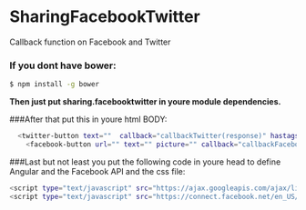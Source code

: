 # SharingFacebookTwitter
Callback function on Facebook and Twitter

### If you dont have bower:
```sh
$ npm install -g bower

```

**Then just put sharing.facebooktwitter in youre module dependencies.**

###After that put this in youre html BODY:
```sh
  <twitter-button text=""  callback="callbackTwitter(response)" hastags="" urltext=""></twitter-button>
    <facebook-button url="" text="" picture="" callback="callbackFacebook(response)" id="" class="facebook-share">Share</facebook-button>
```

###Last but not least you put the following code in youre head to define Angular and the Facebook API and the css file:
```sh
<script type="text/javascript" src="https://ajax.googleapis.com/ajax/libs/angularjs/1.5.0-rc.2/angular.min.js"></script>
<script type="text/javascript" src="https://connect.facebook.net/en_US/sdk.js"></script>
```
